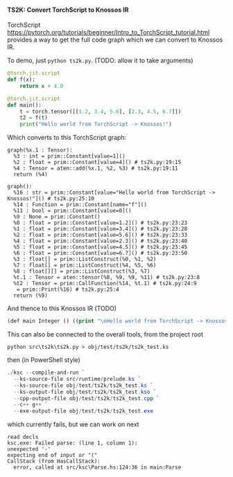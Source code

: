 #### TS2K: Convert TorchScript to Knossos IR

TorchScript https://pytorch.org/tutorials/beginner/Intro_to_TorchScript_tutorial.html provides a way to get the full code graph which we can convert to Knossos IR.


To demo, just `python ts2k.py`. (TODO: allow it to take arguments)

```python
@torch.jit.script
def f(x):
    return x + 4.0

@torch.jit.script
def main():
    t = torch.tensor([[1.2, 3.4, 5.6], [2.3, 4.5, 6.7]])
    t2 = f(t)
    print("Hello world from TorchScript -> Knossos!")
```

Which converts to this TorchScript graph:

```
graph(%x.1 : Tensor):
  %3 : int = prim::Constant[value=1]()
  %2 : float = prim::Constant[value=4]() # ts2k.py:19:15
  %4 : Tensor = aten::add(%x.1, %2, %3) # ts2k.py:19:11
  return (%4)

graph():
  %16 : str = prim::Constant[value="Hello world from TorchScript -> Knossos!"]() # ts2k.py:25:10
  %14 : Function = prim::Constant[name="f"]()
  %11 : bool = prim::Constant[value=0]()
  %9 : None = prim::Constant()
  %0 : float = prim::Constant[value=1.2]() # ts2k.py:23:23
  %1 : float = prim::Constant[value=3.4]() # ts2k.py:23:28
  %2 : float = prim::Constant[value=5.6]() # ts2k.py:23:33
  %4 : float = prim::Constant[value=2.3]() # ts2k.py:23:40
  %5 : float = prim::Constant[value=4.5]() # ts2k.py:23:45
  %6 : float = prim::Constant[value=6.7]() # ts2k.py:23:50
  %3 : float[] = prim::ListConstruct(%0, %1, %2)
  %7 : float[] = prim::ListConstruct(%4, %5, %6)
  %8 : float[][] = prim::ListConstruct(%3, %7)
  %t.1 : Tensor = aten::tensor(%8, %9, %9, %11) # ts2k.py:23:8
  %t2 : Tensor = prim::CallFunction(%14, %t.1) # ts2k.py:24:9
   = prim::Print(%16) # ts2k.py:25:4
  return (%9)
```

  And thence to this Knossos IR (TODO)

  ```lisp
(def main Integer () ((print "\nHello world from TorchScript -> Knossos!\n") (print "\nHello world from TorchScript -> Knossos!\n")))
```

This can also be connected to the overall tools, from the project root

```
python src\ts2k\ts2k.py > obj/test/ts2k/ts2k_test.ks
```

then (in PowerShell style)

```powershell
./ksc --compile-and-run `
  --ks-source-file src/runtime/prelude.ks `
  --ks-source-file obj/test/ts2k/ts2k_test.ks `
  --ks-output-file obj/test/ts2k/ts2k_test.kso `
  --cpp-output-file obj/test/ts2k/ts2k_test.cpp `
  --c++ g++ `
  --exe-output-file obj/test/ts2k/ts2k_test.exe
```

which currently fails, but we can work on next

```
read decls
ksc.exe: Failed parse: (line 1, column 1):
unexpected '-'
expecting end of input or "("
CallStack (from HasCallStack):
  error, called at src/ksc\Parse.hs:124:36 in main:Parse
```